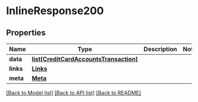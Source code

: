 # InlineResponse200

## Properties
Name | Type | Description | Notes
------------ | ------------- | ------------- | -------------
**data** | [**list[CreditCardAccountsTransaction]**](CreditCardAccountsTransaction.md) |  | 
**links** | [**Links**](Links.md) |  | 
**meta** | [**Meta**](Meta.md) |  | 

[[Back to Model list]](../README.md#documentation-for-models) [[Back to API list]](../README.md#documentation-for-api-endpoints) [[Back to README]](../README.md)

